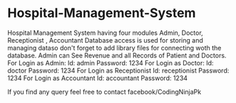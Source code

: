 # Hospital-Management-System
Hospital Management System having four modules Admin, Doctor, Receptionist , Accountant
Database access is used for storing and managing dataso don't forget to add library files for connecting woth the database.
Admin can See Revenue and all Records of Patient and Doctors.
For Login as Admin:  Id: admin Password:  1234
For Login as Doctor: Id: doctor Password: 1234
For Login as Receptionist Id: receptionist Password: 1234
For Login as Accountant Id: accountant Password: 1234

If you find any query feel free to contact facebook/CodingNinjaPk
